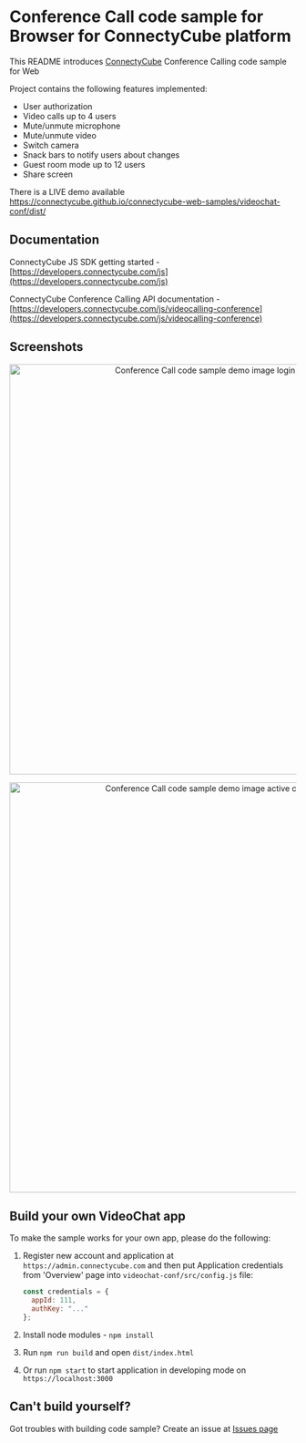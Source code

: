 # Conference Call code sample for Browser for ConnectyCube platform

This README introduces [ConnectyCube](https://connectycube.com) Conference Calling code sample for Web

Project contains the following features implemented:

- User authorization
- Video calls up to 4 users
- Mute/unmute microphone
- Mute/unmute video
- Switch camera
- Snack bars to notify users about changes
- Guest room mode up to 12 users
- Share screen

There is a LIVE demo available https://connectycube.github.io/connectycube-web-samples/videochat-conf/dist/

## Documentation

ConnectyCube JS SDK getting started - [https://developers.connectycube.com/js](https://developers.connectycube.com/js)

ConnectyCube Conference Calling API documentation - [https://developers.connectycube.com/js/videocalling-conference](https://developers.connectycube.com/js/videocalling-conference)

## Screenshots

<p align="center">
<img src="https://developers.connectycube.com/images/code_samples/javascript/js_conf_sample_login.png" width="720" alt="Conference Call code sample demo image login screen">
</p>


<p align="center">
<img src="https://developers.connectycube.com/images/code_samples/javascript/js_codesample_videochat_active_call.png" width="720"   alt="Conference Call code sample demo image active call screen">
</p>

## Build your own VideoChat app

To make the sample works for your own app, please do the following:

1.  Register new account and application at `https://admin.connectycube.com` and then put Application credentials from 'Overview' page into `videochat-conf/src/config.js` file:

    ```javascript
    const credentials = {
      appId: 111,
      authKey: "..."
    };
    ```

3.  Install node modules - `npm install`
4.  Run `npm run build` and open `dist/index.html`
5.  Or run `npm start` to start application in developing mode on `https://localhost:3000`

## Can't build yourself?

Got troubles with building code sample? Create an issue at [Issues page](https://github.com/ConnectyCube/connectycube-web-samples/issues)
